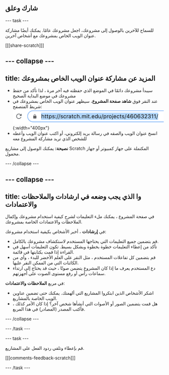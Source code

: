 ## شارك وعلق

--- task ---

للسماح للآخرين بالوصول إلى مشروعك، اجعل مشروعك عامًا. يمكنك أيضًا مشاركة عنوان الويب الخاص بمشروعك مع أشخاص آخرين.

[[[share-scratch]]]

--- collapse ---
---
title: المزيد عن مشاركة عنوان الويب الخاص بمشروعك
---

+ سيبدأ مشروعك دائمًا في الموضع الذي حفظته فيه آخر مرة ، لذا تأكد من حفظ مشروعك في موضع البداية الصحيح
+ عند النقر فوق **شاهد صفحة المشروع**، سيظهر عنوان الويب الخاص بمشروعك في شريط المتصفح: ![A web address.](images/from-me-webaddress.png){:width="400px"}
+ انسخ عنوان الويب والصقه في رسالة بريد إلكتروني، أو اكتب عنوان الويب وأعطه للشخص الذي تريد مشاركة المشروع معه

**نصيحة:** يمكنك الوصول إلى مشاريع Scratch المكتملة على جهاز كمبيوتر أو جهاز محمول.

--- /collapse ---

--- collapse ---
---
title: وا الذي يجب وضعه في ارشادات والملاحظات والاعتمادات
---

في صفحة المشروع ، يمكنك ملء التعليمات لشرح كيفية استخدام مشروعك وإكمال الملاحظات والاعتمادات الخاصة بمشروعك.

في **إرشادات** ، أخبر الأشخاص بكيفية استخدام مشروعك:
+ قم بتضمين جميع التعليمات التي يحتاجها المستخدم لاستكشاف مشروعك بالكامل.
+ تأكد من إعطاء التعليمات خطوة بخطوة وبشكل بسيط. تكون التعليمات أسهل في القراءة إذا قمت بكتابتها في قائمة.
+ قم بتضمين كل تفاعلات المستخدم ، مثل النقر على العلم الأخضر للبدء ، وأي من الكائنات التي من الممكن النقر عليها.
+ دع المستخدم يعرف ما إذا كان المشروع يتضمن صوتًا ، حيث قد يحتاج إلى ارتداء سماعات رأس أو رفع مستوى الصوت على أجهزتهم.

في مربع **الملاحظات والاعتمادات**:
+ اشكر الأشخاص الذين ابتكروا المشاريع التي ألهمتك. يمكنك حتى تضمين عناوين الويب الخاصة بالمشاريع.
+ هل قمت بتضمين الصور أو الأصوات التي أنشأها شخص آخر؟ إذا كان الأمر كذلك ، فأكتب المصدر (المصادر) في هذا المربع.

--- /collapse ---

--- /task ---

--- task ---

قم بإعطاء وتلقي ردود الفعل على المشاريع.

[[[comments-feedback-scratch]]]

--- /task ---



